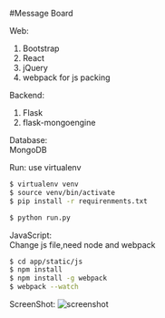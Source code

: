 #Message Board

Web:  
1. Bootstrap  
2. React  
3. jQuery  
4. webpack for js packing

Backend:  
1. Flask  
2. flask-mongoengine  

Database:  
MongoDB  

Run:
use virtualenv  
```bash  
$ virtualenv venv  
$ source venv/bin/activate  
$ pip install -r requirenments.txt

$ python run.py  
```  

JavaScript:  
Change js file,need node and webpack  

```bash  
$ cd app/static/js  
$ npm install  
$ npm install -g webpack  
$ webpack --watch
```    
ScreenShot:
![screenshot](https://raw.githubusercontent.com/defshine/message-board/master/screenshot/screenshot.png)